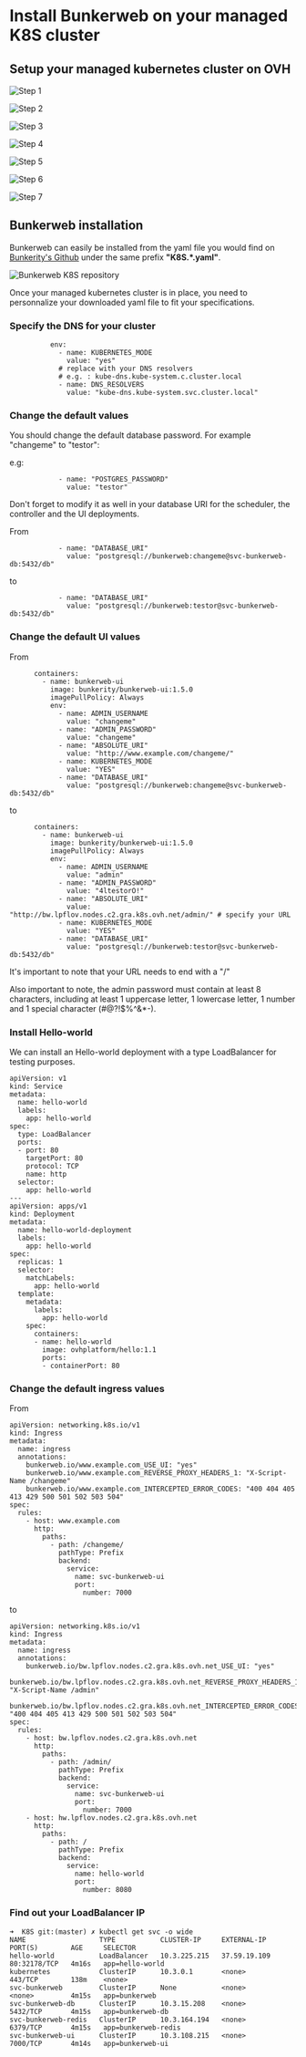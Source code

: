 # Install Bunkerweb on your managed K8S cluster
## Setup your managed kubernetes cluster on OVH
![Step 1](https://github.com/Hado-K3n/bunkerweb/tree/master/docs/K8S/images/Managed-cluster-1.png)

![Step 2](https://github.com/Hado-K3n/bunkerweb/tree/master/docs/K8S/images/Managed-cluster-2.png)

![Step 3](https://github.com/Hado-K3n/bunkerweb/tree/master/docs/K8S/images/Managed-cluster-3.png)

![Step 4](https://github.com/Hado-K3n/bunkerweb/tree/master/docs/K8S/images/Managed-cluster-4.png)

![Step 5](https://github.com/Hado-K3n/bunkerweb/tree/master/docs/K8S/images/Managed-cluster-5.png)

![Step 6](https://github.com/Hado-K3n/bunkerweb/tree/master/docs/K8S/images/Managed-cluster-6.png)

![Step 7](https://github.com/Hado-K3n/bunkerweb/tree/master/docs/K8S/images/Managed-cluster-7.png)
## Bunkerweb installation 

Bunkerweb can easily be installed from the yaml file you would find on [Bunkerity's Github](https://github.com/bunkerity/bunkerweb/tree/master/misc/integrations) under the same prefix __"K8S.*.yaml"__.

![Bunkerweb K8S repository](https://github.com/Hado-K3n/bunkerweb/tree/master/docs/K8S/images/Github-repo.png )

Once your managed kubernetes cluster is in place, you need to personnalize your downloaded yaml file to fit your specifications.

### Specify the DNS for your cluster

```
          env:
            - name: KUBERNETES_MODE
              value: "yes"
            # replace with your DNS resolvers
            # e.g. : kube-dns.kube-system.c.cluster.local
            - name: DNS_RESOLVERS
              value: "kube-dns.kube-system.svc.cluster.local"
```

### Change the default values 

You should change the default database password. For example "changeme" to "testor":


e.g:
```
            - name: "POSTGRES_PASSWORD"
              value: "testor"
```
Don't forget to modify it as well in your database URI for the scheduler, the controller and the UI deployments. 

From
```
            - name: "DATABASE_URI"
              value: "postgresql://bunkerweb:changeme@svc-bunkerweb-db:5432/db"
```
to
```
            - name: "DATABASE_URI"
              value: "postgresql://bunkerweb:testor@svc-bunkerweb-db:5432/db"
```

### Change the default UI values

From
```
      containers:
        - name: bunkerweb-ui
          image: bunkerity/bunkerweb-ui:1.5.0
          imagePullPolicy: Always
          env:
            - name: ADMIN_USERNAME
              value: "changeme"
            - name: "ADMIN_PASSWORD"
              value: "changeme"
            - name: "ABSOLUTE_URI"
              value: "http://www.example.com/changeme/"
            - name: KUBERNETES_MODE
              value: "YES"
            - name: "DATABASE_URI"
              value: "postgresql://bunkerweb:changeme@svc-bunkerweb-db:5432/db"
```
to 

```
      containers:
        - name: bunkerweb-ui
          image: bunkerity/bunkerweb-ui:1.5.0
          imagePullPolicy: Always
          env:
            - name: ADMIN_USERNAME
              value: "admin"
            - name: "ADMIN_PASSWORD"
              value: "4ltestorO!"
            - name: "ABSOLUTE_URI"
              value: "http://bw.lpflov.nodes.c2.gra.k8s.ovh.net/admin/" # specify your URL
            - name: KUBERNETES_MODE
              value: "YES"
            - name: "DATABASE_URI"
              value: "postgresql://bunkerweb:testor@svc-bunkerweb-db:5432/db"
```
It's important to note that your URL needs to end with a "/"

Also important to note, the admin password must contain at least 8 characters, including at least 1 uppercase letter, 1 lowercase letter, 1 number and 1 special character (#@?!$%^&*-).

### Install Hello-world 
We can install an Hello-world deployment with a type LoadBalancer for testing purposes.
```
apiVersion: v1
kind: Service
metadata:
  name: hello-world
  labels:
    app: hello-world
spec:
  type: LoadBalancer
  ports:
  - port: 80
    targetPort: 80
    protocol: TCP
    name: http
  selector:
    app: hello-world
---
apiVersion: apps/v1
kind: Deployment
metadata:
  name: hello-world-deployment
  labels:
    app: hello-world
spec:
  replicas: 1
  selector:
    matchLabels:
      app: hello-world
  template:
    metadata:
      labels:
        app: hello-world
    spec:
      containers:
      - name: hello-world
        image: ovhplatform/hello:1.1
        ports:
        - containerPort: 80
```


### Change the default ingress values

From
```
apiVersion: networking.k8s.io/v1
kind: Ingress
metadata:
  name: ingress
  annotations:
    bunkerweb.io/www.example.com_USE_UI: "yes"
    bunkerweb.io/www.example.com_REVERSE_PROXY_HEADERS_1: "X-Script-Name /changeme"
    bunkerweb.io/www.example.com_INTERCEPTED_ERROR_CODES: "400 404 405 413 429 500 501 502 503 504"
spec:
  rules:
    - host: www.example.com
      http:
        paths:
          - path: /changeme/
            pathType: Prefix
            backend:
              service:
                name: svc-bunkerweb-ui
                port:
                  number: 7000
```

to

``` 
apiVersion: networking.k8s.io/v1
kind: Ingress
metadata:
  name: ingress
  annotations:
    bunkerweb.io/bw.lpflov.nodes.c2.gra.k8s.ovh.net_USE_UI: "yes"
    bunkerweb.io/bw.lpflov.nodes.c2.gra.k8s.ovh.net_REVERSE_PROXY_HEADERS_1: "X-Script-Name /admin"
    bunkerweb.io/bw.lpflov.nodes.c2.gra.k8s.ovh.net_INTERCEPTED_ERROR_CODES: "400 404 405 413 429 500 501 502 503 504"
spec:
  rules:
    - host: bw.lpflov.nodes.c2.gra.k8s.ovh.net
      http:
        paths:
          - path: /admin/
            pathType: Prefix
            backend:
              service:
                name: svc-bunkerweb-ui
                port:
                  number: 7000
    - host: hw.lpflov.nodes.c2.gra.k8s.ovh.net
      http:
        paths:
          - path: /
            pathType: Prefix
            backend:
              service:
                name: hello-world
                port:
                  number: 8080
```

### Find out your LoadBalancer IP

```
➜  K8S git:(master) ✗ kubectl get svc -o wide   
NAME                  TYPE           CLUSTER-IP     EXTERNAL-IP    PORT(S)        AGE     SELECTOR
hello-world           LoadBalancer   10.3.225.215   37.59.19.109   80:32178/TCP   4m16s   app=hello-world
kubernetes            ClusterIP      10.3.0.1       <none>         443/TCP        138m    <none>
svc-bunkerweb         ClusterIP      None           <none>         <none>         4m15s   app=bunkerweb
svc-bunkerweb-db      ClusterIP      10.3.15.208    <none>         5432/TCP       4m15s   app=bunkerweb-db
svc-bunkerweb-redis   ClusterIP      10.3.164.194   <none>         6379/TCP       4m15s   app=bunkerweb-redis
svc-bunkerweb-ui      ClusterIP      10.3.108.215   <none>         7000/TCP       4m14s   app=bunkerweb-ui

```